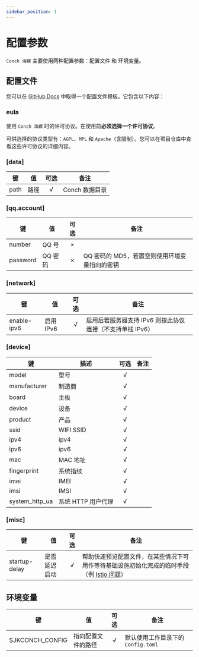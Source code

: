 ```yaml
---
sidebar_position: 1
---
```


# 配置参数

`Conch 海螺` 主要使用两种配置参数：配置文件 和 环境变量。

## 配置文件

您可以在 [GitHub Docs](https://github.com/qianjunakasumi/senjuko-conch/blob/main/docs/Config.template.toml)
中取得一个配置文件模板。它包含以下内容：

### eula

使用 `Conch 海螺` 时的许可协议。在使用前**必须选择一个许可协议**。

可供选择的协议类型有：`AGPL`、`MPL` 和 `Apache`（含限制）。您可以在项目仓库中查看这些许可协议的详细内容。

### [data]

| 键    | 值   | 可选  | 备注         |
|------|-----|:---:|------------|
| path | 路径  |  √  | Conch 数据目录 |

### [qq.account]

| 键        | 值     | 可选  | 备注                         |
|----------|-------|:---:|----------------------------|
| number   | QQ 号  |  ×  |                            |
| password | QQ 密码 |  ×  | QQ 密码的 MD5，若置空则使用环境变量指向的密钥 |

### [network]

| 键           | 值       | 可选  | 备注                                 |
|-------------|---------|:---:|------------------------------------|
| enable-ipv6 | 启用 IPv6 |  √  | 启用后若服务器支持 IPv6 则按此协议连接（不支持单栈 IPv6） |

### [device]

| 键              | 描述           | 可选  | 备注  |
|----------------|--------------|:---:|-----|
| model          | 型号           |  √  |     |
| manufacturer   | 制造商          |  √  |     |
| board          | 主板           |  √  |     |
| device         | 设备           |  √  |     |
| product        | 产品           |  √  |     |
| ssid           | WIFI SSID    |  √  |     |
| ipv4           | ipv4         |  √  |     |
| ipv6           | ipv6         |  √  |     |
| mac            | MAC 地址       |  √  |     |
| fingerprint    | 系统指纹         |  √  |     |
| imei           | IMEI         |  √  |     |
| imsi           | IMSI         |  √  |     |
| system_http_ua | 系统 HTTP 用户代理 |  √  |     |

### [misc]

| 键             | 值      | 可选  | 备注                                                    |
|---------------|--------|:---:|-------------------------------------------------------|
| startup-delay | 是否延迟启动 |  √  | 帮助快速预览配置文件，在某些情况下可用作等待基础设施初始化完成的临时手段（例 [Istio 问题](#)） |

## 环境变量

| 键               | 值         | 可选  | 备注                       |
|-----------------|-----------|:---:|--------------------------|
| SJKCONCH_CONFIG | 指向配置文件的路径 |  √  | 默认使用工作目录下的 `Config.toml` |
